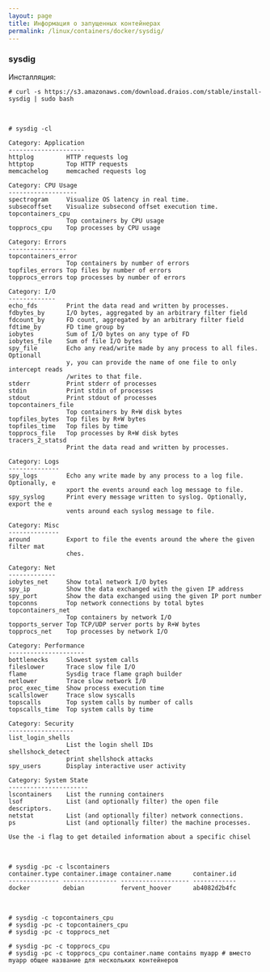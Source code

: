 ```yaml
---
layout: page
title: Информация о запущенных контейнерах
permalink: /linux/containers/docker/sysdig/
---
```



### sysdig

Инсталляция:

    # curl -s https://s3.amazonaws.com/download.draios.com/stable/install-sysdig | sudo bash


<br/>


    # sysdig -cl

    Category: Application
    ---------------------
    httplog         HTTP requests log
    httptop         Top HTTP requests
    memcachelog     memcached requests log

    Category: CPU Usage
    -------------------
    spectrogram     Visualize OS latency in real time.
    subsecoffset    Visualize subsecond offset execution time.
    topcontainers_cpu
                    Top containers by CPU usage
    topprocs_cpu    Top processes by CPU usage

    Category: Errors
    ----------------
    topcontainers_error
                    Top containers by number of errors
    topfiles_errors Top files by number of errors
    topprocs_errors top processes by number of errors

    Category: I/O
    -------------
    echo_fds        Print the data read and written by processes.
    fdbytes_by      I/O bytes, aggregated by an arbitrary filter field
    fdcount_by      FD count, aggregated by an arbitrary filter field
    fdtime_by       FD time group by
    iobytes         Sum of I/O bytes on any type of FD
    iobytes_file    Sum of file I/O bytes
    spy_file        Echo any read/write made by any process to all files. Optionall
                    y, you can provide the name of one file to only intercept reads
                    /writes to that file.
    stderr          Print stderr of processes
    stdin           Print stdin of processes
    stdout          Print stdout of processes
    topcontainers_file
                    Top containers by R+W disk bytes
    topfiles_bytes  Top files by R+W bytes
    topfiles_time   Top files by time
    topprocs_file   Top processes by R+W disk bytes
    tracers_2_statsd
                    Print the data read and written by processes.

    Category: Logs
    --------------
    spy_logs        Echo any write made by any process to a log file. Optionally, e
                    xport the events around each log message to file.
    spy_syslog      Print every message written to syslog. Optionally, export the e
                    vents around each syslog message to file.

    Category: Misc
    --------------
    around          Export to file the events around the where the given filter mat
                    ches.

    Category: Net
    -------------
    iobytes_net     Show total network I/O bytes
    spy_ip          Show the data exchanged with the given IP address
    spy_port        Show the data exchanged using the given IP port number
    topconns        Top network connections by total bytes
    topcontainers_net
                    Top containers by network I/O
    topports_server Top TCP/UDP server ports by R+W bytes
    topprocs_net    Top processes by network I/O

    Category: Performance
    ---------------------
    bottlenecks     Slowest system calls
    fileslower      Trace slow file I/O
    flame           Sysdig trace flame graph builder
    netlower        Trace slow network I/0
    proc_exec_time  Show process execution time
    scallslower     Trace slow syscalls
    topscalls       Top system calls by number of calls
    topscalls_time  Top system calls by time

    Category: Security
    ------------------
    list_login_shells
                    List the login shell IDs
    shellshock_detect
                    print shellshock attacks
    spy_users       Display interactive user activity

    Category: System State
    ----------------------
    lscontainers    List the running containers
    lsof            List (and optionally filter) the open file descriptors.
    netstat         List (and optionally filter) network connections.
    ps              List (and optionally filter) the machine processes.

    Use the -i flag to get detailed information about a specific chisel


<br/>

    # sysdig -pc -c lscontainers
    container.type container.image container.name      container.id
    -------------- --------------- ------------------- ------------
    docker         debian          fervent_hoover      ab4082d2b4fc



<br/>

    # sysdig -c topcontainers_cpu
    # sysdig -pc -c topcontainers_cpu
    # sysdig -pc -c topprocs_net

    # sysdig -pc -c topprocs_cpu
    # sysdig -pc -c topprocs_cpu container.name contains myapp # вместо myapp общее название для нескольких контейнеров
